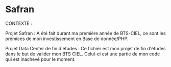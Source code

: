 # Safran
CONTEXTE : 

  Projet Safran : A été fait durant ma première année de BTS-CIEL, ce sont les prémices de mon investissement en Base de donnée/PHP.

  Projet Data Center de fin d'études : Ce fichier est mon projet de fin d'études dans le but de valider mon BTS CIEL. Celui-ci est une partie de mon code qui est inachevé pour le moment.
